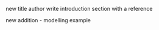 new title 
author 
write introduction section 
with a reference 

new addition - modelling example 
